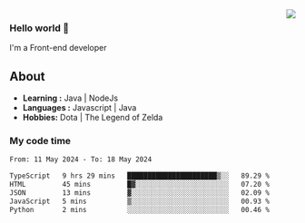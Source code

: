 <img align='right' src="https://github-readme-stats.vercel.app/api?username=jumodada&show_icons=true&theme=vue">

### Hello world 👋

I'm a Front-end developer 
    
## About
-  **Learning :** Java | NodeJs
-  **Languages :** Javascript | Java
-  **Hobbies:** Dota | The Legend of Zelda

### My code time

<!--START_SECTION:waka-->

```txt
From: 11 May 2024 - To: 18 May 2024

TypeScript   9 hrs 29 mins   ██████████████████████▒░░   89.29 %
HTML         45 mins         █▓░░░░░░░░░░░░░░░░░░░░░░░   07.20 %
JSON         13 mins         ▓░░░░░░░░░░░░░░░░░░░░░░░░   02.09 %
JavaScript   5 mins          ▒░░░░░░░░░░░░░░░░░░░░░░░░   00.93 %
Python       2 mins          ░░░░░░░░░░░░░░░░░░░░░░░░░   00.46 %
```

<!--END_SECTION:waka-->
